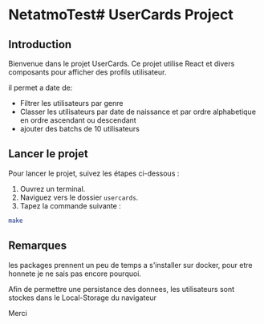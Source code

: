 # NetatmoTest# UserCards Project

## Introduction

Bienvenue dans le projet UserCards. Ce projet utilise React et divers composants pour afficher des profils utilisateur.

il permet a date de:

- Filtrer les utilisateurs par genre
- Classer les utilisateurs par date de naissance et par ordre alphabetique en ordre ascendant ou descendant
- ajouter des batchs de 10 utilisateurs

## Lancer le projet

Pour lancer le projet, suivez les étapes ci-dessous :

1. Ouvrez un terminal.
2. Naviguez vers le dossier `usercards`.
3. Tapez la commande suivante :

```bash
make
```

## Remarques

les packages prennent un peu de temps a s'installer sur docker, pour etre honnete je ne sais pas encore pourquoi.

Afin de permettre une persistance des donnees, les utilisateurs sont stockes dans le Local-Storage du navigateur

Merci
